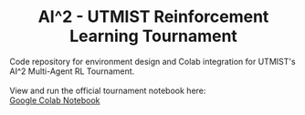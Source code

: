 <h1 align= "center">AI^2 - UTMIST Reinforcement Learning Tournament</h1>

Code repository for environment design and Colab integration for UTMIST's AI^2 Multi-Agent RL Tournament.
<br>
<br>
View and run the official tournament notebook here:
<br>
[Google Colab Notebook](https://colab.research.google.com/drive/1V184vtHSagN13L0SbWGmnY-jCDvIefmm?usp=sharing)

